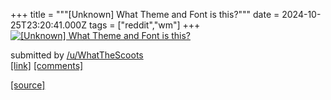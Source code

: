 +++
title = """[Unknown] What Theme and Font is this?"""
date = 2024-10-25T23:20:41.000Z
tags = ["reddit","wm"]
+++
[![[Unknown] What Theme and Font is this?](https://preview.redd.it/6zgknax7kzwd1.png?width=320&crop=smart&auto=webp&s=441ddf64aaa316529041dc8c2304fe83c925831f "[Unknown] What Theme and Font is this?")](https://www.reddit.com/r/unixporn/comments/1gc7mg2/unknown_what_theme_and_font_is_this/)

submitted by [/u/WhatTheScoots](https://www.reddit.com/user/WhatTheScoots)  
[\[link\]](https://i.redd.it/6zgknax7kzwd1.png) [\[comments\]](https://www.reddit.com/r/unixporn/comments/1gc7mg2/unknown_what_theme_and_font_is_this/)

[[source]](https://www.reddit.com/r/unixporn/comments/1gc7mg2/unknown_what_theme_and_font_is_this/)
